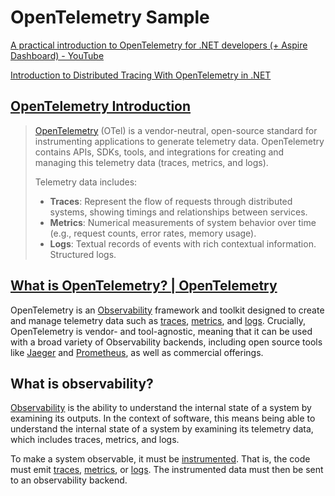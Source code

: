 # OpenTelemetry Sample

[A practical introduction to OpenTelemetry for .NET developers (+ Aspire Dashboard) - YouTube](https://www.youtube.com/watch?v=HrRrJ5wTtdk&t=85s)

[Introduction to Distributed Tracing With OpenTelemetry in .NET](https://www.milanjovanovic.tech/blog/introduction-to-distributed-tracing-with-opentelemetry-in-dotnet)

## [OpenTelemetry Introduction](https://www.milanjovanovic.tech/blog/introduction-to-distributed-tracing-with-opentelemetry-in-dotnet#opentelemetry-introduction)

> [OpenTelemetry](https://opentelemetry.io/) (OTel) is a vendor-neutral, open-source standard for instrumenting applications to generate telemetry data. OpenTelemetry contains APIs, SDKs, tools, and integrations for creating and managing this telemetry data (traces, metrics, and logs).
>
> Telemetry data includes:
>
> - **Traces**: Represent the flow of requests through distributed systems, showing timings and relationships between services.
> - **Metrics**: Numerical measurements of system behavior over time (e.g., request counts, error rates, memory usage).
> - **Logs**: Textual records of events with rich contextual information. Structured logs.

## [What is OpenTelemetry? | OpenTelemetry](https://opentelemetry.io/docs/what-is-opentelemetry/)

OpenTelemetry is an [Observability](https://opentelemetry.io/docs/concepts/observability-primer/#what-is-observability) framework and toolkit designed to create and manage telemetry data such as [traces](https://opentelemetry.io/docs/concepts/signals/traces/), [metrics](https://opentelemetry.io/docs/concepts/signals/metrics/), and [logs](https://opentelemetry.io/docs/concepts/signals/logs/). Crucially, OpenTelemetry is vendor- and tool-agnostic, meaning that it can be used with a broad variety of Observability backends, including open source tools like [Jaeger](https://www.jaegertracing.io/) and [Prometheus](https://prometheus.io/), as well as commercial offerings.

## What is observability?

[Observability](https://opentelemetry.io/docs/concepts/observability-primer/#what-is-observability) is the ability to understand the internal state of a system by examining its outputs. In the context of software, this means being able to understand the internal state of a system by examining its telemetry data, which includes traces, metrics, and logs.

To make a system observable, it must be [instrumented](https://opentelemetry.io/docs/concepts/instrumentation). That is, the code must emit [traces](https://opentelemetry.io/docs/concepts/signals/traces/), [metrics](https://opentelemetry.io/docs/concepts/signals/metrics/), or [logs](https://opentelemetry.io/docs/concepts/signals/logs/). The instrumented data must then be sent to an observability backend.
